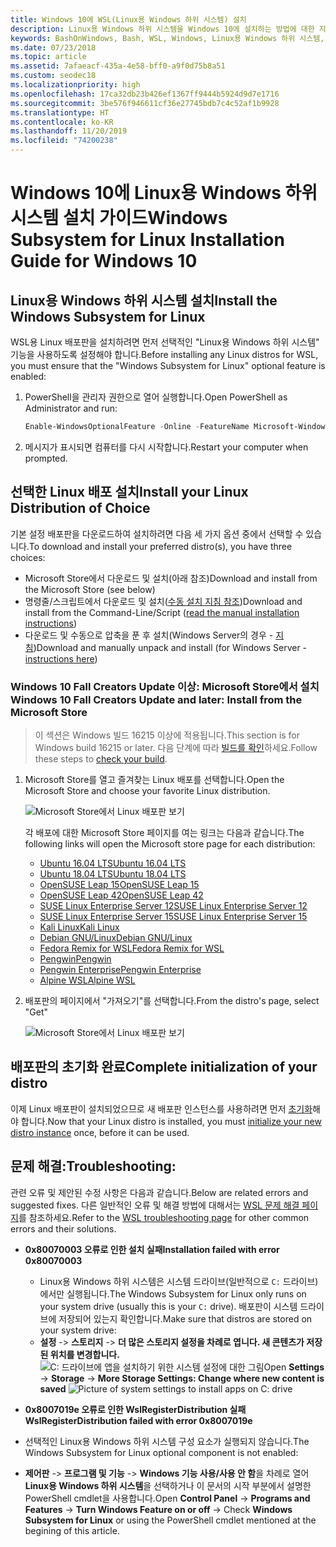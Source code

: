 ```yaml
---
title: Windows 10에 WSL(Linux용 Windows 하위 시스템) 설치
description: Linux용 Windows 하위 시스템을 Windows 10에 설치하는 방법에 대한 지침입니다.
keywords: BashOnWindows, Bash, WSL, Windows, Linux용 Windows 하위 시스템, Windows 하위 시스템, Ubuntu, Debian, Suse, Windows 10, 설치
ms.date: 07/23/2018
ms.topic: article
ms.assetid: 7afaeacf-435a-4e58-bff0-a9f0d75b8a51
ms.custom: seodec18
ms.localizationpriority: high
ms.openlocfilehash: 17ca32db23b426ef1367ff9444b5924d9d7e1716
ms.sourcegitcommit: 3be576f946611cf36e27745bdb7c4c52af1b9928
ms.translationtype: HT
ms.contentlocale: ko-KR
ms.lasthandoff: 11/20/2019
ms.locfileid: "74200238"
---
```

# <a name="windows-subsystem-for-linux-installation-guide-for-windows-10"></a><span data-ttu-id="5aeba-104">Windows 10에 Linux용 Windows 하위 시스템 설치 가이드</span><span class="sxs-lookup"><span data-stu-id="5aeba-104">Windows Subsystem for Linux Installation Guide for Windows 10</span></span>

## <a name="install-the-windows-subsystem-for-linux"></a><span data-ttu-id="5aeba-105">Linux용 Windows 하위 시스템 설치</span><span class="sxs-lookup"><span data-stu-id="5aeba-105">Install the Windows Subsystem for Linux</span></span>

<span data-ttu-id="5aeba-106">WSL용 Linux 배포판을 설치하려면 먼저 선택적인 "Linux용 Windows 하위 시스템" 기능을 사용하도록 설정해야 합니다.</span><span class="sxs-lookup"><span data-stu-id="5aeba-106">Before installing any Linux distros for WSL, you must ensure that the "Windows Subsystem for Linux" optional feature is enabled:</span></span>

1. <span data-ttu-id="5aeba-107">PowerShell을 관리자 권한으로 열어 실행합니다.</span><span class="sxs-lookup"><span data-stu-id="5aeba-107">Open PowerShell as Administrator and run:</span></span>
    ```powershell
    Enable-WindowsOptionalFeature -Online -FeatureName Microsoft-Windows-Subsystem-Linux
    ```

2. <span data-ttu-id="5aeba-108">메시지가 표시되면 컴퓨터를 다시 시작합니다.</span><span class="sxs-lookup"><span data-stu-id="5aeba-108">Restart your computer when prompted.</span></span>

## <a name="install-your-linux-distribution-of-choice"></a><span data-ttu-id="5aeba-109">선택한 Linux 배포 설치</span><span class="sxs-lookup"><span data-stu-id="5aeba-109">Install your Linux Distribution of Choice</span></span>
<span data-ttu-id="5aeba-110">기본 설정 배포판을 다운로드하여 설치하려면 다음 세 가지 옵션 중에서 선택할 수 있습니다.</span><span class="sxs-lookup"><span data-stu-id="5aeba-110">To download and install your preferred distro(s), you have three choices:</span></span>
* <span data-ttu-id="5aeba-111">Microsoft Store에서 다운로드 및 설치(아래 참조)</span><span class="sxs-lookup"><span data-stu-id="5aeba-111">Download and install from the Microsoft Store (see below)</span></span>
* <span data-ttu-id="5aeba-112">명령줄/스크립트에서 다운로드 및 설치([수동 설치 지침 참조](install-manual.md))</span><span class="sxs-lookup"><span data-stu-id="5aeba-112">Download and install from the Command-Line/Script ([read the manual installation instructions](install-manual.md))</span></span>
* <span data-ttu-id="5aeba-113">다운로드 및 수동으로 압축을 푼 후 설치(Windows Server의 경우 - [지침](install-on-server.md))</span><span class="sxs-lookup"><span data-stu-id="5aeba-113">Download and manually unpack and install (for Windows Server - [instructions here](install-on-server.md))</span></span>

### <a name="windows-10-fall-creators-update-and-later-install-from-the-microsoft-store"></a><span data-ttu-id="5aeba-114">Windows 10 Fall Creators Update 이상: Microsoft Store에서 설치</span><span class="sxs-lookup"><span data-stu-id="5aeba-114">Windows 10 Fall Creators Update and later: Install from the Microsoft Store</span></span>

> <span data-ttu-id="5aeba-115">이 섹션은 Windows 빌드 16215 이상에 적용됩니다.</span><span class="sxs-lookup"><span data-stu-id="5aeba-115">This section is for Windows build 16215 or later.</span></span>  <span data-ttu-id="5aeba-116">다음 단계에 따라 [빌드를 확인](troubleshooting.md#check-your-build-number)하세요.</span><span class="sxs-lookup"><span data-stu-id="5aeba-116">Follow these steps to [check your build](troubleshooting.md#check-your-build-number).</span></span> 

1. <span data-ttu-id="5aeba-117">Microsoft Store를 열고 즐겨찾는 Linux 배포를 선택합니다.</span><span class="sxs-lookup"><span data-stu-id="5aeba-117">Open the Microsoft Store and choose your favorite Linux distribution.</span></span>

    ![Microsoft Store에서 Linux 배포판 보기](media/store.png)

    <span data-ttu-id="5aeba-119">각 배포에 대한 Microsoft Store 페이지를 여는 링크는 다음과 같습니다.</span><span class="sxs-lookup"><span data-stu-id="5aeba-119">The following links will open the Microsoft store page for each distribution:</span></span>

    * [<span data-ttu-id="5aeba-120">Ubuntu 16.04 LTS</span><span class="sxs-lookup"><span data-stu-id="5aeba-120">Ubuntu 16.04 LTS</span></span>](https://www.microsoft.com/store/apps/9pjn388hp8c9)
    * [<span data-ttu-id="5aeba-121">Ubuntu 18.04 LTS</span><span class="sxs-lookup"><span data-stu-id="5aeba-121">Ubuntu 18.04 LTS</span></span>](https://www.microsoft.com/store/apps/9N9TNGVNDL3Q)
    * [<span data-ttu-id="5aeba-122">OpenSUSE Leap 15</span><span class="sxs-lookup"><span data-stu-id="5aeba-122">OpenSUSE Leap 15</span></span>](https://www.microsoft.com/store/apps/9n1tb6fpvj8c)
    * [<span data-ttu-id="5aeba-123">OpenSUSE Leap 42</span><span class="sxs-lookup"><span data-stu-id="5aeba-123">OpenSUSE Leap 42</span></span>](https://www.microsoft.com/store/apps/9njvjts82tjx)
    * [<span data-ttu-id="5aeba-124">SUSE Linux Enterprise Server 12</span><span class="sxs-lookup"><span data-stu-id="5aeba-124">SUSE Linux Enterprise Server 12</span></span>](https://www.microsoft.com/store/apps/9p32mwbh6cns)
    * [<span data-ttu-id="5aeba-125">SUSE Linux Enterprise Server 15</span><span class="sxs-lookup"><span data-stu-id="5aeba-125">SUSE Linux Enterprise Server 15</span></span>](https://www.microsoft.com/store/apps/9pmw35d7fnlx)
    * [<span data-ttu-id="5aeba-126">Kali Linux</span><span class="sxs-lookup"><span data-stu-id="5aeba-126">Kali Linux</span></span>](https://www.microsoft.com/store/apps/9PKR34TNCV07)
    * [<span data-ttu-id="5aeba-127">Debian GNU/Linux</span><span class="sxs-lookup"><span data-stu-id="5aeba-127">Debian GNU/Linux</span></span>](https://www.microsoft.com/store/apps/9MSVKQC78PK6)
    * [<span data-ttu-id="5aeba-128">Fedora Remix for WSL</span><span class="sxs-lookup"><span data-stu-id="5aeba-128">Fedora Remix for WSL</span></span>](https://www.microsoft.com/store/apps/9n6gdm4k2hnc)
    * [<span data-ttu-id="5aeba-129">Pengwin</span><span class="sxs-lookup"><span data-stu-id="5aeba-129">Pengwin</span></span>](https://www.microsoft.com/store/apps/9NV1GV1PXZ6P)
    * [<span data-ttu-id="5aeba-130">Pengwin Enterprise</span><span class="sxs-lookup"><span data-stu-id="5aeba-130">Pengwin Enterprise</span></span>](https://www.microsoft.com/store/apps/9N8LP0X93VCP)
    * [<span data-ttu-id="5aeba-131">Alpine WSL</span><span class="sxs-lookup"><span data-stu-id="5aeba-131">Alpine WSL</span></span>](https://www.microsoft.com/store/apps/9p804crf0395)

1. <span data-ttu-id="5aeba-132">배포판의 페이지에서 "가져오기"를 선택합니다.</span><span class="sxs-lookup"><span data-stu-id="5aeba-132">From the distro's page, select "Get"</span></span>

    ![Microsoft Store에서 Linux 배포판 보기](media/UbuntuStore.png)

## <a name="complete-initialization-of-your-distro"></a><span data-ttu-id="5aeba-134">배포판의 초기화 완료</span><span class="sxs-lookup"><span data-stu-id="5aeba-134">Complete initialization of your distro</span></span>
<span data-ttu-id="5aeba-135">이제 Linux 배포판이 설치되었으므로 새 배포판 인스턴스를 사용하려면 먼저 [초기화](initialize-distro.md)해야 합니다.</span><span class="sxs-lookup"><span data-stu-id="5aeba-135">Now that your Linux distro is installed, you must [initialize your new distro instance](initialize-distro.md) once, before it can be used.</span></span>

## <a name="troubleshooting"></a><span data-ttu-id="5aeba-136">문제 해결:</span><span class="sxs-lookup"><span data-stu-id="5aeba-136">Troubleshooting:</span></span> 

<span data-ttu-id="5aeba-137">관련 오류 및 제안된 수정 사항은 다음과 같습니다.</span><span class="sxs-lookup"><span data-stu-id="5aeba-137">Below are related errors and suggested fixes.</span></span> <span data-ttu-id="5aeba-138">다른 일반적인 오류 및 해결 방법에 대해서는 [WSL 문제 해결 페이지](troubleshooting.md)를 참조하세요.</span><span class="sxs-lookup"><span data-stu-id="5aeba-138">Refer to the [WSL troubleshooting page](troubleshooting.md) for other common errors and their solutions.</span></span>

* <span data-ttu-id="5aeba-139">**0x80070003 오류로 인한 설치 실패**</span><span class="sxs-lookup"><span data-stu-id="5aeba-139">**Installation failed with error 0x80070003**</span></span>
    * <span data-ttu-id="5aeba-140">Linux용 Windows 하위 시스템은 시스템 드라이브(일반적으로 `C:` 드라이브)에서만 실행됩니다.</span><span class="sxs-lookup"><span data-stu-id="5aeba-140">The Windows Subsystem for Linux only runs on your system drive (usually this is your `C:` drive).</span></span> <span data-ttu-id="5aeba-141">배포판이 시스템 드라이브에 저장되어 있는지 확인합니다.</span><span class="sxs-lookup"><span data-stu-id="5aeba-141">Make sure that distros are stored on your system drive:</span></span>  
    * <span data-ttu-id="5aeba-142">**설정** -> **스토리지** -> **더 많은 스토리지 설정을 차례로 엽니다. 새 콘텐츠가 저장된 위치를 변경합니다.** 
    ![C: 드라이브에 앱을 설치하기 위한 시스템 설정에 대한 그림](media/AppStorage.png)</span><span class="sxs-lookup"><span data-stu-id="5aeba-142">Open **Settings** -> **Storage** -> **More Storage Settings: Change where new content is saved**
![Picture of system settings to install apps on C: drive](media/AppStorage.png)</span></span>
    
    
 * <span data-ttu-id="5aeba-143">**0x8007019e 오류로 인한 WslRegisterDistribution 실패**</span><span class="sxs-lookup"><span data-stu-id="5aeba-143">**WslRegisterDistribution failed with error 0x8007019e**</span></span>   
  * <span data-ttu-id="5aeba-144">선택적인 Linux용 Windows 하위 시스템 구성 요소가 실행되지 않습니다.</span><span class="sxs-lookup"><span data-stu-id="5aeba-144">The Windows Subsystem for Linux optional component is not enabled:</span></span> 
   * <span data-ttu-id="5aeba-145">**제어판** -> **프로그램 및 기능** -> **Windows 기능 사용/사용 안 함**을 차례로 열어 **Linux용 Windows 하위 시스템**을 선택하거나 이 문서의 시작 부분에서 설명한 PowerShell cmdlet을 사용합니다.</span><span class="sxs-lookup"><span data-stu-id="5aeba-145">Open **Control Panel** -> **Programs and Features** -> **Turn Windows Feature on or off** -> Check **Windows Subsystem for Linux** or using the PowerShell cmdlet mentioned at the begining of this article.</span></span>
